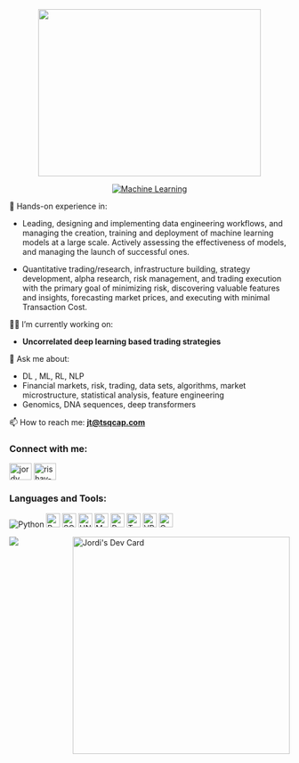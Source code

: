 <div align='center'>
 <!-- gif -->
 <!-- link to the app.webp gif -->

 <img src="https://alphacution.com/wp-content/uploads/2022/06/magic_hands_cards.gif"  width="400" height="300" />
 </div>

<div align="center"> 

 <a href="https://git.io/typing-svg"><img src="https://readme-typing-svg.herokuapp.com?font=Roboto+Slab&color=%900969DA&size=30&center=true&vCenter=true&width=450&lines=Machine+Learning;NLP;Deep+Learning;Risk+Management;Quantitative+Research;Portfolio+Management" alt="Machine Learning"></a>

</div>
 
🚀 Hands-on experience in:

- Leading, designing and implementing data engineering workflows, and managing the creation, training and deployment of machine learning models at a large scale. Actively assessing the effectiveness of models, and managing the launch of successful ones.

- Quantitative trading/research, infrastructure building, strategy development, alpha research, risk management, and trading execution with the primary goal of minimizing risk, discovering valuable features and insights, forecasting market prices, and executing with minimal Transaction Cost.

<!-- <p align="left"> <img src="https://komarev.com/ghpvc/?username=gjordj&label=Profile%20views&color=0e75b6&style=flat" alt="jordy" /> </p>

<p align="left"> <a href="https://twitter.com/sentinel_sail" target="blank"><img src="https://img.shields.io/twitter/follow/sentinel_sail?logo=twitter&style=for-the-badge" alt="jordi" /></a> </p> -->

👨‍💻 I’m currently working on:
 
  - **Uncorrelated deep learning based trading strategies**

💬 Ask me about:

  - DL , ML, RL, NLP
  - Financial markets, risk, trading, data sets, algorithms, market microstructure, statistical analysis, feature engineering
  - Genomics, DNA sequences, deep transformers

📫 How to reach me: **jt@tsqcap.com**

<h3 align="left">Connect with me:</h3>
<p align="left">
<a href="https://twitter.com/sentinel_sail" target="blank"><img align="center" src="https://raw.githubusercontent.com/rahuldkjain/github-profile-readme-generator/master/src/images/icons/Social/twitter.svg" alt="jordy" height="30" width="40" /></a>
<a href="https://www.linkedin.com/in/jorditarrochquant/" target="blank"><img align="center" src="https://raw.githubusercontent.com/rahuldkjain/github-profile-readme-generator/master/src/images/icons/Social/linked-in-alt.svg" alt="rishav-chanda-b89a791b3" height="30" width="40" /></a>

</p>

<h3 align="left">Languages and Tools:</h3>
<p align="left">
<img alt="Python" src="https://img.shields.io/badge/Python-green.svg?style=for-the-badge&logo=python&logoColor=yellow" />
<img alt="R" src="https://img.shields.io/badge/R-blue.svg?style=for-the-badge&logo=R&logoColor=Blue" height="25px" />
<img alt="SQL" src="https://img.shields.io/badge/SQL-white.svg?style=for-the-badge&logo=SQL&logoColor=black"  height="25px"/>
<img alt="UNIX" src="https://img.shields.io/badge/UNIX-yellow.svg?style=for-the-badge&logo=UNIX&logoColor=green" height="25px" />
<img alt="Matlab" src="https://img.shields.io/badge/Matlab-grey.svg?style=for-the-badge&logo=Matlab&logoColor=white"  height="25px"/>
<img alt="PySpark" src="https://img.shields.io/badge/PySpark-violet.svg?style=for-the-badge&logo=PySpark&logoColor=yellow" height="25px" />
<img alt="Tableau" src="https://img.shields.io/badge/Tableau-blue.svg?style=for-the-badge&logo=Tableau&logoColor=black" height="25px" />
<img alt="VBA" src="https://img.shields.io/badge/VBA-white.svg?style=for-the-badge&logo=VBA&logoColor=black"  height="25px" />
<img alt="C" src="https://img.shields.io/badge/C-blue.svg?style=for-the-badge&logo=C&logoColor=blue" height="25px" />

<!-- <img alt="Javascript" src="https://img.shields.io/badge/JavaScript-323330?style=for-the-badge&logo=javascript&logoColor=F7DF1E"  height="25px"/>
<img alt="React" src="https://img.shields.io/badge/React-20232A?style=for-the-badge&logo=react&logoColor=61DAFB" height="25px"/>
<img alt="redux" src="https://img.shields.io/badge/-Redux-764ABC?style=flat-square&logo=redux&logoColor=white" height="25px"/>
<img alt="NextJs" src="https://img.shields.io/badge/Next-black?style=for-the-badge&logo=next.js&logoColor=white" height="25px"/>
<img alt="Tailwidcss" src="https://img.shields.io/badge/Tailwind_CSS-38B2AC?style=for-the-badge&logo=tailwind-css&logoColor=white" height="25px"/>
<img alt="Nodejs" src="https://img.shields.io/badge/-Nodejs-43853d?style=flat-square&logo=Node.js&logoColor=white"  height="25px"/> -->

   </p>
   <div margin-top='15px'>
   <p><img align="left" src="https://github-readme-stats.vercel.app/api/top-langs/?username=gjordj&show_icons=true&locale=en&theme=tokyonight"/></p>

<a href="https://app.daily.dev/gjordj"><img src="https://api.daily.dev/devcards/f89cac9d83df41318c717b817dcd6011.png?r=n8s" height="390px" align="right" alt="Jordi's Dev Card"/></a>

   </div>
